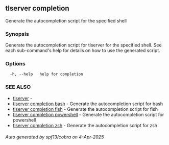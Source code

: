 ## tlserver completion

Generate the autocompletion script for the specified shell

### Synopsis

Generate the autocompletion script for tlserver for the specified shell.
See each sub-command's help for details on how to use the generated script.


### Options

```
  -h, --help   help for completion
```

### SEE ALSO

* [tlserver](tlserver.md)	 - 
* [tlserver completion bash](tlserver_completion_bash.md)	 - Generate the autocompletion script for bash
* [tlserver completion fish](tlserver_completion_fish.md)	 - Generate the autocompletion script for fish
* [tlserver completion powershell](tlserver_completion_powershell.md)	 - Generate the autocompletion script for powershell
* [tlserver completion zsh](tlserver_completion_zsh.md)	 - Generate the autocompletion script for zsh

###### Auto generated by spf13/cobra on 4-Apr-2025
